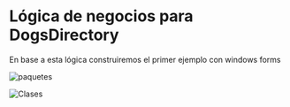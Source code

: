
# Lógica de negocios para DogsDirectory
En base a esta lógica construiremos el primer ejemplo con windows forms



![paquetes](https://user-images.githubusercontent.com/613488/115264352-9a93f780-a10c-11eb-9161-ed5b2b1f2517.png)

![Clases](https://user-images.githubusercontent.com/613488/115264812-04ac9c80-a10d-11eb-8cad-8873693cc222.png)

